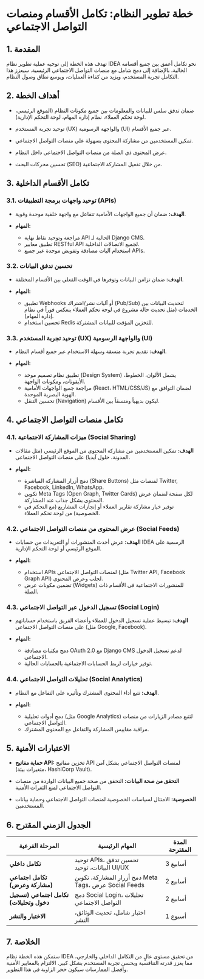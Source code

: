 # خطة تطوير النظام: تكامل الأقسام ومنصات التواصل الاجتماعي

## 1. المقدمة

تهدف هذه الخطة إلى توجيه عملية تطوير نظام IDEA نحو تكامل أعمق بين جميع أقسامه الحالية، بالإضافة إلى دمج شامل مع منصات التواصل الاجتماعي الرئيسية. سيعزز هذا التكامل تجربة المستخدم، ويزيد من كفاءة العمليات، ويوسع نطاق وصول النظام.

## 2. أهداف الخطة

- ضمان تدفق سلس للبيانات والمعلومات بين جميع مكونات النظام (الموقع الرئيسي، لوحة تحكم العملاء، نظام إدارة المهام، لوحة التحكم الإدارية).

- توحيد تجربة المستخدم (UX) والواجهة الرسومية (UI) عبر جميع الأقسام.

- تمكين المستخدمين من مشاركة المحتوى بسهولة على منصات التواصل الاجتماعي.

- عرض المحتوى ذي الصلة من منصات التواصل الاجتماعي داخل النظام.

- تحسين محركات البحث (SEO) من خلال تفعيل المشاركة الاجتماعية.

## 3. تكامل الأقسام الداخلية

### 3.1. توحيد واجهات برمجة التطبيقات (APIs)

- **الهدف:** ضمان أن جميع الواجهات الأمامية تتفاعل مع واجهة خلفية موحدة وقوية.

- **المهام:**
  - مراجعة وتوحيد نقاط نهاية API الحالية لـ Django CMS.
  - تطبيق معايير RESTful API لجميع الاتصالات الداخلية.
  - استخدام آليات مصادقة وتفويض موحدة عبر جميع APIs.

### 3.2. تحسين تدفق البيانات

- **الهدف:** ضمان تزامن البيانات وتوفرها في الوقت الفعلي بين الأقسام المختلفة.

- **المهام:**
  - تطبيق Webhooks أو آليات نشر/اشتراك (Pub/Sub) لتحديث البيانات بين الخدمات (مثل تحديث حالة مشروع في لوحة تحكم العملاء ينعكس فوراً في نظام إدارة المهام).
  - تحسين استخدام Redis للتخزين المؤقت للبيانات المشتركة.

### 3.3. توحيد تجربة المستخدم (UX) والواجهة الرسومية (UI)

- **الهدف:** تقديم تجربة متسقة وسهلة الاستخدام عبر جميع أقسام النظام.

- **المهام:**
  - تطبيق نظام تصميم موحد (Design System) يشمل الألوان، الخطوط، الأيقونات، ومكونات الواجهة.
  - مراجعة جميع الواجهات الأمامية (React، HTML/CSS/JS) لضمان التوافق مع الهوية البصرية الموحدة.
  - تحسين التنقل (Navigation) ليكون بديهياً ومتسقاً بين الأقسام.

## 4. تكامل منصات التواصل الاجتماعي

### 4.1. ميزات المشاركة الاجتماعية (Social Sharing)

- **الهدف:** تمكين المستخدمين من مشاركة المحتوى من الموقع الرئيسي (مثل مقالات المدونة، حلول آيديا) على منصات التواصل الاجتماعي.

- **المهام:**
  - دمج أزرار المشاركة المباشرة (Share Buttons) لمنصات مثل Twitter, Facebook, LinkedIn, WhatsApp.
  - تكوين Meta Tags (Open Graph, Twitter Cards) لكل صفحة لضمان عرض المحتوى بشكل جذاب عند المشاركة.
  - توفير خيار مشاركة تقارير العملاء أو إنجازات المشاريع (مع التحكم في الخصوصية) من لوحة تحكم العملاء.

### 4.2. عرض المحتوى من منصات التواصل الاجتماعي (Social Feeds)

- **الهدف:** عرض أحدث المنشورات أو التغريدات من حسابات IDEA الرسمية على الموقع الرئيسي أو لوحة التحكم الإدارية.

- **المهام:**
  - استخدام APIs لمنصات التواصل الاجتماعي (مثل Twitter API, Facebook Graph API) لجلب وعرض المحتوى.
  - تضمين مكونات عرض (Widgets) للمنشورات الاجتماعية في الأقسام ذات الصلة.

### 4.3. تسجيل الدخول عبر التواصل الاجتماعي (Social Login)

- **الهدف:** تبسيط عملية تسجيل الدخول للعملاء وأعضاء الفريق باستخدام حساباتهم على منصات التواصل الاجتماعي (مثل Google, Facebook).

- **المهام:**
  - دمج مكتبات مصادقة OAuth 2.0 مع Django CMS لدعم تسجيل الدخول الاجتماعي.
  - توفير خيارات لربط الحسابات الاجتماعية بالحسابات الحالية.

### 4.4. تحليلات التواصل الاجتماعي (Social Analytics)

- **الهدف:** تتبع أداء المحتوى المشترك وتأثيره على التفاعل مع النظام.

- **المهام:**
  - دمج أدوات تحليلية (مثل Google Analytics) لتتبع مصادر الزيارات من منصات التواصل الاجتماعي.
  - مراقبة مقاييس المشاركة والتفاعل مع المحتوى المشترك.

## 5. الاعتبارات الأمنية

- **حماية مفاتيح API:** تخزين مفاتيح API لمنصات التواصل الاجتماعي بشكل آمن (متغيرات بيئة، HashiCorp Vault).

- **التحقق من صحة البيانات:** التحقق من صحة جميع البيانات الواردة من منصات التواصل الاجتماعي لمنع الثغرات الأمنية.

- **الخصوصية:** الامتثال لسياسات الخصوصية لمنصات التواصل الاجتماعي وحماية بيانات المستخدمين.

## 6. الجدول الزمني المقترح

| المرحلة الفرعية | المهام الرئيسية | المدة المقترحة |
| --- | --- | --- |
| **تكامل داخلي** | توحيد APIs، تحسين تدفق البيانات، توحيد UI/UX | 3 أسابيع |
| **تكامل اجتماعي (مشاركة وعرض)** | دمج أزرار المشاركة، تكوين Meta Tags، عرض Social Feeds | 2 أسابيع |
| **تكامل اجتماعي (تسجيل دخول وتحليلات)** | دمج Social Login، تحليلات التواصل الاجتماعي | 2 أسابيع |
| **الاختبار والنشر** | اختبار شامل، تحديث الوثائق، النشر | 1 أسبوع |

## 7. الخلاصة

ستمكن هذه الخطة نظام IDEA من تحقيق مستوى عالٍ من التكامل الداخلي والخارجي، مما يعزز قدرته التنافسية ويحسن تجربة المستخدم بشكل كبير. الالتزام بالمعايير الأمنية وأفضل الممارسات سيكون حجر الزاوية في هذا التطوير.

